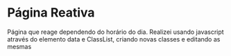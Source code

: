 <h1>Página Reativa</h1>
<p>Página que reage dependendo do horário do dia.
Realizei usando javascript através do elemento data  e ClassList, criando novas classes e editando as mesmas
</p>
<img src=""

